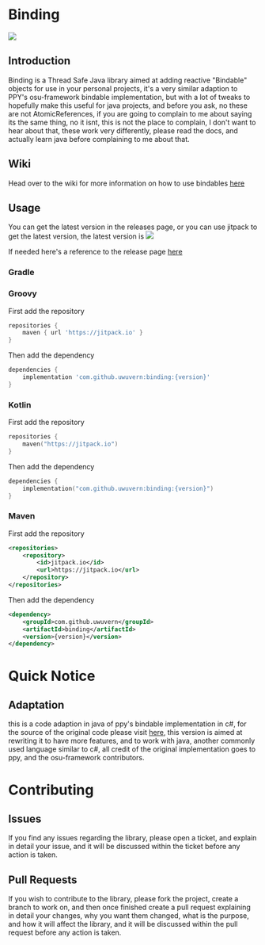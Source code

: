 # Binding

[![](https://jitpack.io/v/uwuvern/binding.svg)](https://jitpack.io/#uwuvern/binding)

## Introduction

Binding is a Thread Safe Java library aimed at adding reactive "Bindable" objects for use in your personal projects,
it's a very similar adaption to PPY's osu-framework bindable implementation, but with a lot of tweaks to hopefully make
this useful for java projects, and before you ask, no these are not AtomicReferences, if you are going to complain to me
about saying its the same thing, no it isnt, this is not the place to complain, I don't want to hear about that, these
work very differently, please read the docs, and actually learn java before complaining to me about that.

## Wiki

Head over to the wiki for more information on how to use bindables [here](https://github.com/uwuvern/binding/wiki)

## Usage

You can get the latest version in the releases page, or you can use jitpack to get the latest version, the latest
version is [![](https://jitpack.io/v/uwuvern/binding.svg)](https://jitpack.io/#uwuvern/binding)

If needed here's a reference to the release page [here](https://github.com/uwuvern/binding/releases)

### Gradle

### Groovy

First add the repository

```groovy
repositories {
    maven { url 'https://jitpack.io' }
}
```

Then add the dependency

```groovy
dependencies {
    implementation 'com.github.uwuvern:binding:{version}'
}
```

### Kotlin

First add the repository

```kotlin
repositories {
    maven("https://jitpack.io")
}
```

Then add the dependency

```kotlin
dependencies {
    implementation("com.github.uwuvern:binding:{version}")
}
```

### Maven

First add the repository

```xml
<repositories>
    <repository>
        <id>jitpack.io</id>
        <url>https://jitpack.io</url>
    </repository>
</repositories>
```

Then add the dependency

```xml
<dependency>
    <groupId>com.github.uwuvern</groupId>
    <artifactId>binding</artifactId>
    <version>{version}</version>
</dependency>
```

# Quick Notice

## Adaptation

this is a code adaption in java of ppy's bindable implementation in c#, for the source of the original code please
visit [here](https://github.com/ppy/osu-framework/blob/master/osu.Framework/Bindables/Bindable.cs), this version is
aimed at rewriting it to have more features, and to work with java, another commonly used language similar to c#, all
credit of the original implementation goes to ppy, and the osu-framework contributors.

# Contributing

## Issues

If you find any issues regarding the library, please open a ticket, and explain in detail your issue, and it will be
discussed within the ticket before any action is taken.

## Pull Requests

If you wish to contribute to the library, please fork the project, create a branch to work on, and then once finished
create a pull request explaining in detail your changes, why you want them changed, what is the purpose, and how it will
affect the library, and it will be discussed within the pull request before any action is taken.
